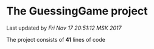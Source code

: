# The GuessingGame project

Last updated by *Fri Nov 17 20:51:12 MSK 2017*

The project consists of **41** lines of code
